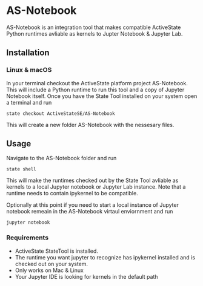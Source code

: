 # AS-Notebook

AS-Notebook is an integration tool that makes compatible ActiveState Python runtimes avliable as kernels to Jupter Notebook & Jupyter Lab.

## Installation

### Linux & macOS

In your terminal checkout the ActiveState platform project AS-Notebook. This will include a Python runtime to run this tool and a copy of Jupyter Notebook itself. Once you have the State Tool installed on your system open a terminal and run
```
state checkout ActiveStateSE/AS-Notebook
```
This will create a new folder AS-Notebook with the nessesary files. 

## Usage

Navigate to the AS-Notebook folder and run

```
state shell
```
This will make the runtimes checked out by the State Tool avliable as kernels to a local Jupyter notebook or Jupyter Lab instance. Note that a runtime needs to contain ipykernel to be compatible. 

Optionally at this point if you need to start a local instance of Jupyter notebook remeain in the AS-Notebook virtaul enviornment and run

```
jupyter notebook
```


### Requirements

* ActiveState StateTool is installed.
* The runtime you want jupyter to recognize has ipykernel installed and is checked out on your system.
* Only works on Mac & Linux
* Your Jupyter IDE is looking for kernels in the default path 
